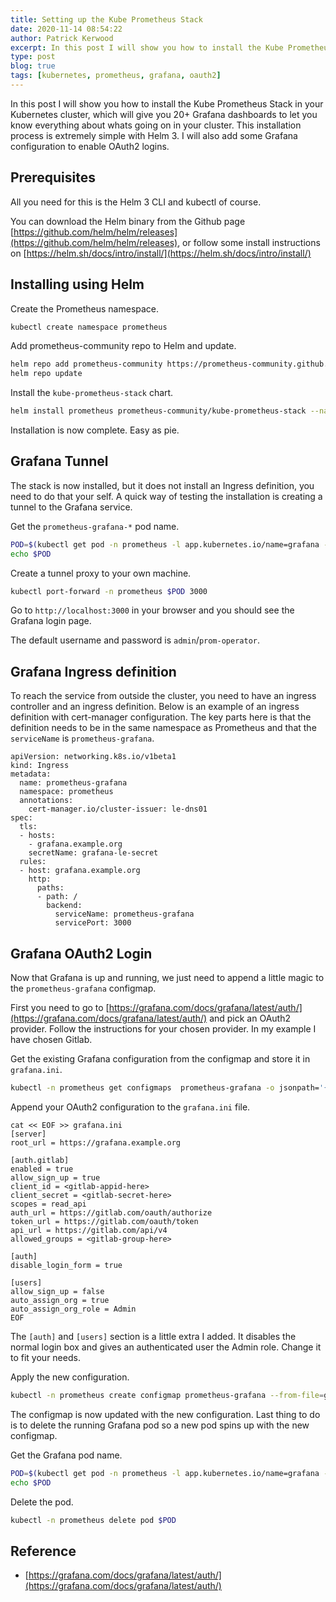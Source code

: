 ```yaml
---
title: Setting up the Kube Prometheus Stack
date: 2020-11-14 08:54:22
author: Patrick Kerwood
excerpt: In this post I will show you how to install the Kube Prometheus Stack in your Kubernetes cluster, which will give you 20+ Grafana dashboards to let you know everything about whats going on in your cluster. This installation process is extremely simple with Helm 3. I will also add some Grafana configuration to enable OAuth2 logins.
type: post
blog: true
tags: [kubernetes, prometheus, grafana, oauth2]
---
```


In this post I will show you how to install the Kube Prometheus Stack in your Kubernetes cluster, which will give you 20+ Grafana dashboards to let you know everything about whats going on in your cluster. This installation process is extremely simple with Helm 3. I will also add some Grafana configuration to enable OAuth2 logins.

## Prerequisites
All you need for this is the Helm 3 CLI and kubectl of course. 

You can download the Helm binary from the Github page [https://github.com/helm/helm/releases](https://github.com/helm/helm/releases), or follow some install instructions on [https://helm.sh/docs/intro/install/](https://helm.sh/docs/intro/install/)

## Installing using Helm

Create the Prometheus namespace.
```sh
kubectl create namespace prometheus
```

Add prometheus-community repo to Helm and update.
```sh
helm repo add prometheus-community https://prometheus-community.github.io/helm-charts
helm repo update
```

Install the `kube-prometheus-stack` chart.
```sh
helm install prometheus prometheus-community/kube-prometheus-stack --namespace prometheus
```
Installation is now complete. Easy as pie.

## Grafana Tunnel
The stack is now installed, but it does not install an Ingress definition, you need to do that your self. A quick way of testing the installation is creating a tunnel to the Grafana service.

Get the `prometheus-grafana-*` pod name.
```sh
POD=$(kubectl get pod -n prometheus -l app.kubernetes.io/name=grafana -o jsonpath='{.items[0].metadata.name}')
echo $POD
```

Create a tunnel proxy to your own machine.
```sh
kubectl port-forward -n prometheus $POD 3000
```

Go to `http://localhost:3000` in your browser and you should see the Grafana login page.

The default username and password is `admin`/`prom-operator`.

## Grafana Ingress definition

To reach the service from outside the cluster, you need to have an ingress controller and an ingress definition. Below is an example of an ingress definition with cert-manager configuration. The key parts here is that the definition needs to be in the same namespace as Prometheus and that the `serviceName` is `prometheus-grafana`.

```yml{5,19}
apiVersion: networking.k8s.io/v1beta1
kind: Ingress
metadata:
  name: prometheus-grafana
  namespace: prometheus
  annotations:
    cert-manager.io/cluster-issuer: le-dns01
spec:
  tls:
  - hosts:
    - grafana.example.org
    secretName: grafana-le-secret
  rules:
  - host: grafana.example.org
    http:
      paths:
      - path: /
        backend:
          serviceName: prometheus-grafana
          servicePort: 3000
```

## Grafana OAuth2 Login

Now that Grafana is up and running, we just need to append a little magic to the `prometheus-grafana` configmap.

First you need to go to [https://grafana.com/docs/grafana/latest/auth/](https://grafana.com/docs/grafana/latest/auth/) and pick an OAuth2 provider. Follow the instructions for your chosen provider. In my example I have chosen Gitlab.

Get the existing Grafana configuration from the configmap and store it in `grafana.ini`.
```sh
kubectl -n prometheus get configmaps  prometheus-grafana -o jsonpath='{.data.grafana\.ini}' > grafana.ini
```

Append your OAuth2 configuration to the `grafana.ini` file.
```sh{8,9,14}
cat << EOF >> grafana.ini
[server]
root_url = https://grafana.example.org

[auth.gitlab]
enabled = true
allow_sign_up = true
client_id = <gitlab-appid-here>
client_secret = <gitlab-secret-here>
scopes = read_api
auth_url = https://gitlab.com/oauth/authorize
token_url = https://gitlab.com/oauth/token
api_url = https://gitlab.com/api/v4
allowed_groups = <gitlab-group-here>

[auth]
disable_login_form = true

[users]
allow_sign_up = false
auto_assign_org = true
auto_assign_org_role = Admin
EOF
```

The `[auth]` and `[users]` section is a little extra I added. It disables the normal login box and gives an authenticated user the Admin role. Change it to fit your needs.

Apply the new configuration.
```sh
kubectl -n prometheus create configmap prometheus-grafana --from-file=grafana.ini --dry-run=client -o yaml | kubectl replace -f -
```

The configmap is now updated with the new configuration. Last thing to do is to delete the running Grafana pod so a new pod spins up with the new configmap.

Get the Grafana pod name.
```sh
POD=$(kubectl get pod -n prometheus -l app.kubernetes.io/name=grafana -o jsonpath='{.items[0].metadata.name}')
echo $POD
```

Delete the pod.
```sh
kubectl -n prometheus delete pod $POD
```
## Reference
- [https://grafana.com/docs/grafana/latest/auth/](https://grafana.com/docs/grafana/latest/auth/)